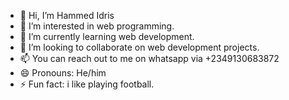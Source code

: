 - 👋 Hi, I’m Hammed Idris
- 👀 I’m interested in web programming.
- 🌱 I’m currently learning web development.
- 💞️ I’m looking to collaborate on web development projects.
- 📫 You can reach out to me on whatsapp via +2349130683872
- 😄 Pronouns: He/him
- ⚡ Fun fact: i like playing football.

<!---
hidris09/hidris09 is a ✨ special ✨ repository because its `README.md` (this file) appears on your GitHub profile.
You can click the Preview link to take a look at your changes.
--->
